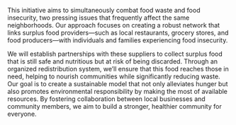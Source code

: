 This initiative aims to simultaneously combat food waste and food insecurity, two pressing issues that frequently affect the same neighborhoods. Our approach focuses on creating a robust network that links surplus food providers—such as local restaurants, grocery stores, and food producers—with individuals and families experiencing food insecurity.

We will establish partnerships with these suppliers to collect surplus food that is still safe and nutritious but at risk of being discarded. Through an organized redistribution system, we’ll ensure that this food reaches those in need, helping to nourish communities while significantly reducing waste. Our goal is to create a sustainable model that not only alleviates hunger but also promotes environmental responsibility by making the most of available resources. By fostering collaboration between local businesses and community members, we aim to build a stronger, healthier community for everyone.



